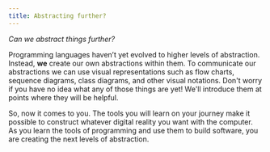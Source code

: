 ```yaml
---
title: Abstracting further?
---
```


*Can we abstract things further?*

Programming languages haven’t yet evolved to higher levels of abstraction. Instead, **we** create our own abstractions within them. To communicate our abstractions we can use visual representations such as flow charts, sequence diagrams, class diagrams, and other visual notations. Don't worry if you have no idea what any of those things are yet! We'll introduce them at points where they will be helpful.

So, now it comes to you. The tools you will learn on your journey make it possible to construct whatever digital reality you want with the computer. As you learn the tools of programming and use them to build software, you are creating the next levels of abstraction.
